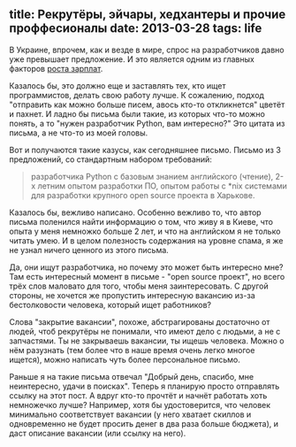 title: Рекрутëры, эйчары, хедхантеры и прочие проффесионалы
date: 2013-03-28
tags: life
----

В Украине, впрочем, как и везде в мире, спрос на разработчиков давно уже
превышает предложение. И это является одним из главных факторов
[роста зарплат][1].

[1]: http://dou.ua/lenta/articles/salary-report-dec-2012/

Казалось бы, это должно еще и заставлять тех, кто ищет программистов, делать
свою работу лучше. К сожалению, подход "отправить как можно больше писем, авось
кто-то откликнется" цветëт и пахнет. И ладно бы письма были такие, из которых
что-то можно понять, а то "нужен разработчик Python, вам интересно?" Это цитата
из письма, а не что-то из моей головы.

Вот и получаются такие казусы, как сегодняшнее письмо. Письмо из 3 предложений,
со стандартным набором требований:

> разработчика Python с базовым знанием английского (чтение), 2-х летним опытом
> разработки ПО, опытом работы с *nix системами для разработки крупного open
> source проекта в Харькове.

Казалось бы, вежливо написано. Особенно вежливо то, что автор письма поленился
найти информацию о том, что живу я в Киеве, что опыта у меня немножко больше 2
лет, и что на английском я не только читать умею. И в целом полезность
содержания на уровне спама, я же не узнал ничего ценного из этого письма.

Да, они ищут разработчика, но почему это может быть интересно мне? Там есть
интересный момент в письме - "open source проект", но всего трëх слов маловато
для того, чтобы меня заинтересовать. С другой стороны, не хочется же пропустить
интересную вакансию из-за бестолковости человека, который ищет работников?

Слова "закрытие вакансии", похоже, абстрагированы достаточно от людей, чтоб
рекрутëры не понимали, что имеют дело с людьми, а не с запчастями. Ты не
закрываешь вакансии, ты ищешь человека. Можно о нëм разузнать (тем более что в
наше время очень легко многое ищется), можно написать чуть более персональное
письмо.

Раньше я на такие письма отвечал "Добрый день, спасибо, мне неинтересно, удачи в
поисках". Теперь я планирую просто отправлять ссылку на этот пост. А вдруг
кто-то прочтëт и начнëт работать хоть немножечко лучше? Например, хотя бы
удостоверится, что человек минимально соответствует вакансии (у него хватает
скиллов и одновременно не будет просить денег в два раза больше бюджета), и даст
описание вакансии (или ссылку на него).
